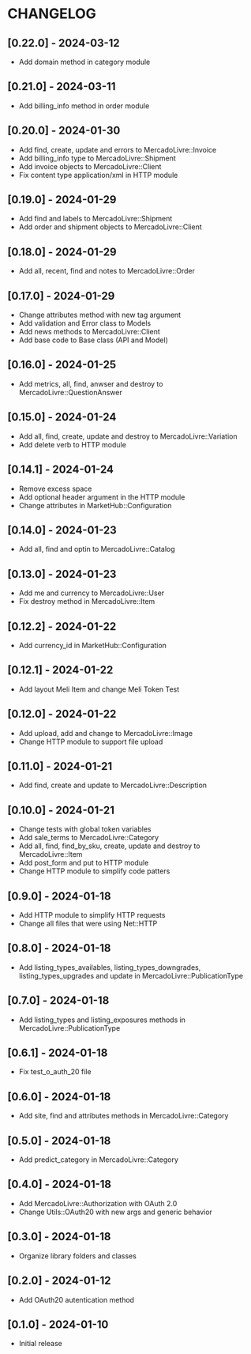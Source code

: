 # CHANGELOG

## [0.22.0] - 2024-03-12

- Add domain method in category module

## [0.21.0] - 2024-03-11

- Add billing_info method in order module

## [0.20.0] - 2024-01-30

- Add find, create, update and errors to MercadoLivre::Invoice
- Add billing_info type to MercadoLivre::Shipment
- Add invoice objects to MercadoLivre::Client
- Fix content type application/xml in HTTP module

## [0.19.0] - 2024-01-29

- Add find and labels to MercadoLivre::Shipment
- Add order and shipment objects to MercadoLivre::Client

## [0.18.0] - 2024-01-29

- Add all, recent, find and notes to MercadoLivre::Order

## [0.17.0] - 2024-01-29

- Change attributes method with new tag argument
- Add validation and Error class to Models
- Add news methods to MercadoLivre::Client
- Add base code to Base class (API and Model)

## [0.16.0] - 2024-01-25

- Add metrics, all, find, anwser and destroy to MercadoLivre::QuestionAnswer

## [0.15.0] - 2024-01-24

- Add all, find, create, update and destroy to MercadoLivre::Variation
- Add delete verb to HTTP module

## [0.14.1] - 2024-01-24

- Remove excess space
- Add optional header argument in the HTTP module
- Change attributes in MarketHub::Configuration

## [0.14.0] - 2024-01-23

- Add all, find and optin to MercadoLivre::Catalog

## [0.13.0] - 2024-01-23

- Add me and currency to MercadoLivre::User
- Fix destroy method in MercadoLivre::Item

## [0.12.2] - 2024-01-22

- Add currency_id in MarketHub::Configuration

## [0.12.1] - 2024-01-22

- Add layout Meli Item and change Meli Token Test

## [0.12.0] - 2024-01-22

- Add upload, add and change to MercadoLivre::Image
- Change HTTP module to support file upload

## [0.11.0] - 2024-01-21

- Add find, create and update to MercadoLivre::Description

## [0.10.0] - 2024-01-21

- Change tests with global token variables
- Add sale_terms to MercadoLivre::Category
- Add all, find, find_by_sku, create, update and destroy to MercadoLivre::Item
- Add post_form and put to HTTP module
- Change HTTP module to simplify code patters

## [0.9.0] - 2024-01-18

- Add HTTP module to simplify HTTP requests
- Change all files that were using Net::HTTP

## [0.8.0] - 2024-01-18

- Add listing_types_availables, listing_types_downgrades, listing_types_upgrades and update in MercadoLivre::PublicationType

## [0.7.0] - 2024-01-18

- Add listing_types and listing_exposures methods in MercadoLivre::PublicationType

## [0.6.1] - 2024-01-18

- Fix test_o_auth_20 file

## [0.6.0] - 2024-01-18

- Add site, find and attributes methods in MercadoLivre::Category

## [0.5.0] - 2024-01-18

- Add predict_category in MercadoLivre::Category

## [0.4.0] - 2024-01-18

- Add MercadoLivre::Authorization with OAuth 2.0
- Change Utils::OAuth20 with new args and generic behavior

## [0.3.0] - 2024-01-18

- Organize library folders and classes

## [0.2.0] - 2024-01-12

- Add OAuth20 autentication method

## [0.1.0] - 2024-01-10

- Initial release
